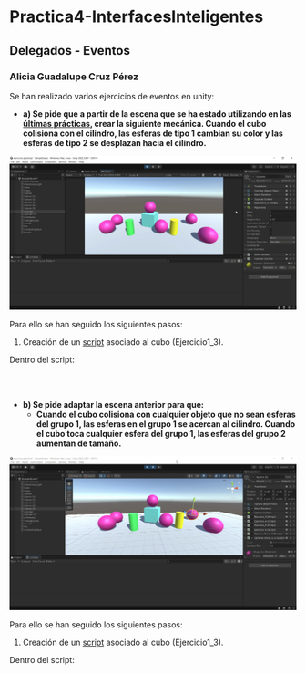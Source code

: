# Practica4-InterfacesInteligentes
## Delegados - Eventos
### Alicia Guadalupe Cruz Pérez
Se han realizado varios ejercicios de eventos en unity:

- **a) Se pide que a partir de la escena que se ha estado utilizando en las [últimas prácticas](https://github.com/aliciagcp/Practica3-InterfacesInteligentes.git), crear la siguiente mecánica. Cuando el cubo colisiona con el cilindro, las esferas de tipo 1 cambian su color y las esferas de tipo 2 se desplazan hacia el cilindro.**

![ejercicio_1](gifs/ejercicio_1.gif)

Para ello se han seguido los siguientes pasos:
1. Creación de un [script](scripts/ejercicio1_script.cs) asociado al cubo (Ejercicio1_3).
   
Dentro del script:


<br><br>

- **b) Se pide adaptar la escena anterior para que:**
   + **Cuando el cubo colisiona con cualquier objeto que no sean esferas del grupo 1, las esferas en el grupo 1 se acercan al cilindro. Cuando el cubo toca cualquier esfera del grupo 1, las esferas del grupo 2 aumentan de tamaño.**

![ejercicio_2](gifs/ejercicio_2.gif)

Para ello se han seguido los siguientes pasos:
1. Creación de un [script](scripts/ejercicio1_script.cs) asociado al cubo (Ejercicio1_3).
   
Dentro del script:


<br><br>
